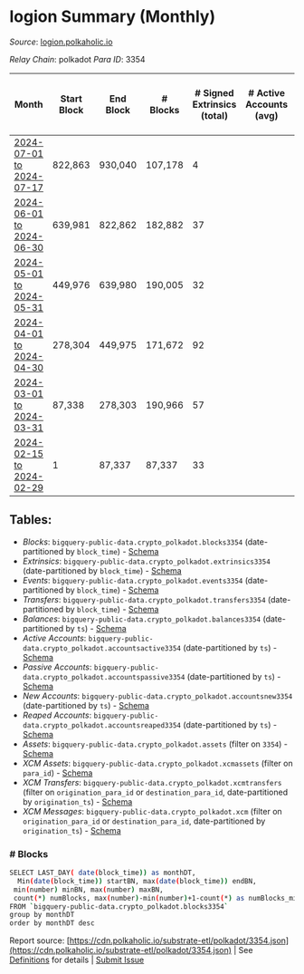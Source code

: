# logion Summary (Monthly)

_Source_: [logion.polkaholic.io](https://logion.polkaholic.io)

*Relay Chain*: polkadot
*Para ID*: 3354



| Month | Start Block | End Block | # Blocks | # Signed Extrinsics (total) | # Active Accounts (avg) | # Addresses with Balances (max) | Issues |
| ----- | ----------- | --------- | -------- | --------------------------- | ----------------------- | ------------------------------- | ------ |
| [2024-07-01 to 2024-07-17](/polkadot/3354-logion/2024-07-31.md) | 822,863 | 930,040 | 107,178 | 4 |  | 415 | -   |   
| [2024-06-01 to 2024-06-30](/polkadot/3354-logion/2024-06-30.md) | 639,981 | 822,862 | 182,882 | 37 |  | 415 | -   |   
| [2024-05-01 to 2024-05-31](/polkadot/3354-logion/2024-05-31.md) | 449,976 | 639,980 | 190,005 | 32 |  | 414 | -   |   
| [2024-04-01 to 2024-04-30](/polkadot/3354-logion/2024-04-30.md) | 278,304 | 449,975 | 171,672 | 92 |  | 411 | -   |   
| [2024-03-01 to 2024-03-31](/polkadot/3354-logion/2024-03-31.md) | 87,338 | 278,303 | 190,966 | 57 |  | 400 | -   |   
| [2024-02-15 to 2024-02-29](/polkadot/3354-logion/2024-02-29.md) | 1 | 87,337 | 87,337 | 33 |  | 398 | -   |   

## Tables:

* _Blocks_: `bigquery-public-data.crypto_polkadot.blocks3354` (date-partitioned by `block_time`) - [Schema](/schema/balances.json)
* _Extrinsics_: `bigquery-public-data.crypto_polkadot.extrinsics3354` (date-partitioned by `block_time`) - [Schema](/schema/extrinsics.json)
* _Events_: `bigquery-public-data.crypto_polkadot.events3354` (date-partitioned by `block_time`) - [Schema](/schema/events.json)
* _Transfers_: `bigquery-public-data.crypto_polkadot.transfers3354` (date-partitioned by `block_time`) - [Schema](/schema/transfers.json)
* _Balances_: `bigquery-public-data.crypto_polkadot.balances3354` (date-partitioned by `ts`) - [Schema](/schema/balances.json)
* _Active Accounts_: `bigquery-public-data.crypto_polkadot.accountsactive3354` (date-partitioned by `ts`) - [Schema](/schema/accountsactive.json)
* _Passive Accounts_: `bigquery-public-data.crypto_polkadot.accountspassive3354` (date-partitioned by `ts`) - [Schema](/schema/accountspassive.json)
* _New Accounts_: `bigquery-public-data.crypto_polkadot.accountsnew3354` (date-partitioned by `ts`) - [Schema](/schema/accountsnew.json)
* _Reaped Accounts_: `bigquery-public-data.crypto_polkadot.accountsreaped3354` (date-partitioned by `ts`) - [Schema](/schema/accountsreaped.json)
* _Assets_: `bigquery-public-data.crypto_polkadot.assets` (filter on `3354`) - [Schema](/schema/assets.json)
* _XCM Assets_: `bigquery-public-data.crypto_polkadot.xcmassets` (filter on `para_id`) - [Schema](/schema/xcmassets.json)
* _XCM Transfers_: `bigquery-public-data.crypto_polkadot.xcmtransfers` (filter on `origination_para_id` or `destination_para_id`, date-partitioned by `origination_ts`) - [Schema](/schema/xcmtransfers.json)
* _XCM Messages_: `bigquery-public-data.crypto_polkadot.xcm` (filter on `origination_para_id` or `destination_para_id`, date-partitioned by `origination_ts`) - [Schema](/schema/xcm.json)

### # Blocks
```bash
SELECT LAST_DAY( date(block_time)) as monthDT,
  Min(date(block_time)) startBN, max(date(block_time)) endBN, 
 min(number) minBN, max(number) maxBN, 
 count(*) numBlocks, max(number)-min(number)+1-count(*) as numBlocks_missing 
FROM `bigquery-public-data.crypto_polkadot.blocks3354` 
group by monthDT 
order by monthDT desc
```


Report source: [https://cdn.polkaholic.io/substrate-etl/polkadot/3354.json](https://cdn.polkaholic.io/substrate-etl/polkadot/3354.json) | See [Definitions](/DEFINITIONS.md) for details | [Submit Issue](https://github.com/colorfulnotion/substrate-etl/issues)
